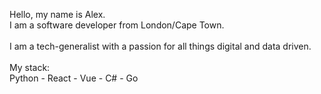 Hello, my name is Alex. <br>
I am a software developer from London/Cape Town.<br>
<br>
I am a tech-generalist with a passion for all things digital and data driven. <br>
<br>
My stack: <br>
Python - React - Vue - C# - Go

